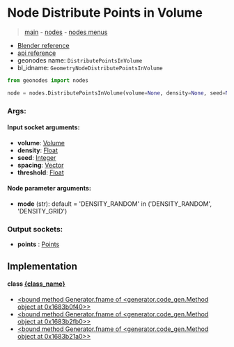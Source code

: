 # Node Distribute Points in Volume

> [main](../structure.md) - [nodes](nodes.md) - [nodes menus](nodes_menus.md)

- [Blender reference](https://docs.blender.org/manual/en/latest/modeling/geometry_nodes/point/distribute_points_in_volume.html)
- [api reference](https://docs.blender.org/api/current/bpy.types.GeometryNodeDistributePointsInVolume.html)
- geonodes name: `DistributePointsInVolume`
- bl_idname: `GeometryNodeDistributePointsInVolume`

```python
from geonodes import nodes

node = nodes.DistributePointsInVolume(volume=None, density=None, seed=None, spacing=None, threshold=None, mode='DENSITY_RANDOM')
```

### Args:

#### Input socket arguments:

- **volume**: [Volume](Volume.md)
- **density**: [Float](Float.md)
- **seed**: [Integer](Integer.md)
- **spacing**: [Vector](Vector.md)
- **threshold**: [Float](Float.md)

#### Node parameter arguments:

- **mode** (str): default = 'DENSITY_RANDOM' in ('DENSITY_RANDOM', 'DENSITY_GRID')

### Output sockets:

- **points** : [Points](Points.md)

## Implementation

#### class [{class_name}]({class_name}.md)

 - [<bound method Generator.fname of <generator.code_gen.Method object at 0x1683b0f40>>](Volume.md#distribute_points)
 - [<bound method Generator.fname of <generator.code_gen.Method object at 0x1683b2fb0>>](Volume.md#distribute_points_random)
 - [<bound method Generator.fname of <generator.code_gen.Method object at 0x1683b21a0>>](Volume.md#distribute_points_grid)
